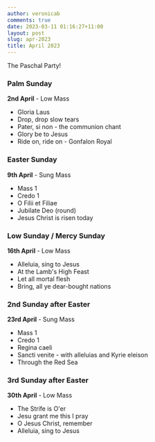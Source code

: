 ```yaml
---
author: veronicab
comments: true
date: 2023-03-11 01:16:27+11:00
layout: post
slug: apr-2023
title: April 2023
---
```


The Paschal Party!

### Palm Sunday

**2nd April** - Low Mass

* Gloria Laus
* Drop, drop slow tears
* Pater, si non - the communion chant
* Glory be to Jesus
* Ride on, ride on - Gonfalon Royal

### Easter Sunday

**9th April** - Sung Mass

* Mass 1
* Credo 1
* O Filii et Filiae
* Jubilate Deo (round)
* Jesus Christ is risen today

### Low Sunday / Mercy Sunday

**16th April** - Low Mass

* Alleluia, sing to Jesus
* At the Lamb's High Feast
* Let all mortal flesh
* Bring, all ye dear-bought nations

### 2nd Sunday after Easter

**23rd April** - Sung Mass

* Mass 1
* Credo 1
* Regina caeli
* Sancti venite - with alleluias and Kyrie eleison
* Through the Red Sea

### 3rd Sunday after Easter

**30th April** - Low Mass

* The Strife is O'er
* Jesu grant me this I pray
* O Jesus Christ, remember
* Alleluia, sing to Jesus


